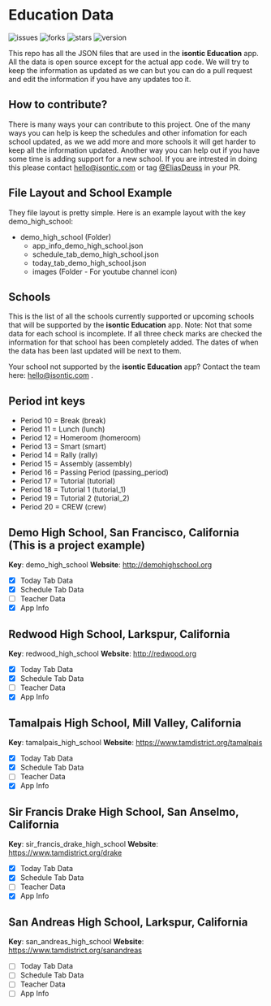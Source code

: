 
# Education Data
![issues](https://img.shields.io/github/issues/isontic/Education-Data)
![forks](https://img.shields.io/github/forks/isontic/Education-Data)
![stars](https://img.shields.io/github/stars/isontic/Education-Data)
![version](https://img.shields.io/badge/version-V0.2.3-brightgreen)


This repo has all the JSON files that are used in the **isontic Education** app. All the data is open source except for the actual app code. We will try to keep the information as updated as we can but you can do a pull request and edit the information if you have any updates too it.

## How to contribute?

There is many ways your can contribute to this project. One of the many ways you can help is keep the schedules and other infomation for each school updated, as we we add more and more schools it will get harder to keep all the information updated. Another way you can help out if you have some time is adding support for a new school. If you are intrested in doing this please contact hello@isontic.com or tag [@EliasDeuss](https://github.com/EliasDeuss) in your PR.

## File Layout and School Example

They file layout is pretty simple. Here is an example layout with the key demo_high_school:

+ demo_high_school (Folder)
   + app_info_demo_high_school.json
   + schedule_tab_demo_high_school.json
   + today_tab_demo_high_school.json
   + images (Folder - For youtube channel icon)

##  Schools

This is the list of all the schools currently supported or upcoming schools that will be supported by the **isontic Education** app. Note: Not that some data for each school is incomplete. If all three check marks are checked the information for that school has been completely added. The dates of when the data has been last updated will be next to them.

Your school not supported by the **isontic Education** app? Contact the team here: hello@isontic.com .

## Period int keys

 - Period 10 = Break (break)
 - Period 11 = Lunch (lunch)
 - Period 12 = Homeroom (homeroom)
 - Period 13 = Smart (smart)
 - Period 14 = Rally (rally)
 - Period 15 = Assembly (assembly)
 - Period 16 = Passing Period (passing_period)
 - Period 17 = Tutorial (tutorial)
 - Period 18 = Tutorial 1 (tutorial_1)
 - Period 19 = Tutorial 2 (tutorial_2)
 - Period 20 = CREW (crew)

## Demo High School, San Francisco, California (This is a project example)

**Key**: demo_high_school
**Website**: http://demohighschool.org

 - [X] Today Tab Data
 - [X] Schedule Tab Data
 - [ ] Teacher Data
 - [X] App Info

## Redwood High School, Larkspur, California

**Key**: redwood_high_school
**Website**: http://redwood.org

 - [X] Today Tab Data
 - [X] Schedule Tab Data
 - [ ] Teacher Data
 - [X] App Info

## Tamalpais High School, Mill Valley, California

**Key**: tamalpais_high_school
**Website**: https://www.tamdistrict.org/tamalpais

 - [X] Today Tab Data
 - [X] Schedule Tab Data
 - [ ] Teacher Data
 - [X] App Info

## Sir Francis Drake High School, San Anselmo, California

**Key**: sir_francis_drake_high_school
**Website**: https://www.tamdistrict.org/drake

 - [X] Today Tab Data
 - [X] Schedule Tab Data
 - [ ] Teacher Data
 - [X] App Info

 ## San Andreas High School, Larkspur, California

**Key**: san_andreas_high_school
**Website**: https://www.tamdistrict.org/sanandreas

 - [ ] Today Tab Data
 - [ ] Schedule Tab Data
 - [ ] Teacher Data
 - [ ] App Info
